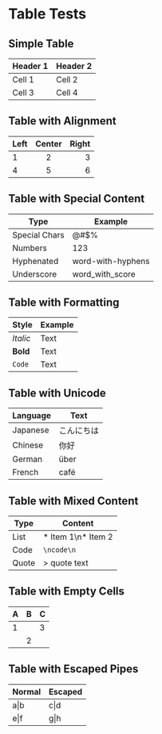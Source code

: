 # Table Tests

## Simple Table
| Header 1 | Header 2 |
|----------|----------|
| Cell 1   | Cell 2   |
| Cell 3   | Cell 4   |

## Table with Alignment
| Left | Center | Right |
|:-----|:------:|------:|
| 1    |   2    |     3 |
| 4    |   5    |     6 |

## Table with Special Content
| Type | Example |
|------|---------|
| Special Chars | @#$% |
| Numbers | 123 |
| Hyphenated | word-with-hyphens |
| Underscore | word_with_score |

## Table with Formatting
| Style | Example |
|-------|---------|
| *Italic* | Text |
| **Bold** | Text |
| `Code` | Text |

## Table with Unicode
| Language | Text |
|----------|------|
| Japanese | こんにちは |
| Chinese | 你好 |
| German | über |
| French | café |

## Table with Mixed Content
| Type | Content |
|------|---------|
| List | * Item 1\n* Item 2 |
| Code | ```\ncode\n``` |
| Quote | > quote text |

## Table with Empty Cells
| A | B | C |
|---|---|---|
| 1 |   | 3 |
|   | 2 |   |

## Table with Escaped Pipes
| Normal | Escaped |
|--------|---------|
| a\|b | c\|d |
| e\|f | g\|h |
